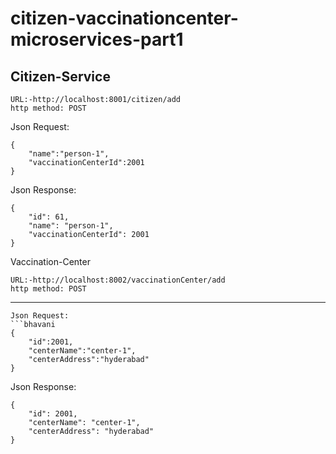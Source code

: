 # citizen-vaccinationcenter-microservices-part1
Citizen-Service
---------------
```bhavani
URL:-http://localhost:8001/citizen/add
http method: POST
```
Json Request:
```bhavani
{
    "name":"person-1",
    "vaccinationCenterId":2001
}
```
Json Response:
```bhavani
{
    "id": 61,
    "name": "person-1",
    "vaccinationCenterId": 2001
}
```
Vaccination-Center
```bhavani
URL:-http://localhost:8002/vaccinationCenter/add
http method: POST
```
-----------------
```bhavani
Json Request:
```bhavani
{
    "id":2001,
    "centerName":"center-1",
    "centerAddress":"hyderabad"
}
```
Json Response:
```bhavani
{
    "id": 2001,
    "centerName": "center-1",
    "centerAddress": "hyderabad"
}
```



